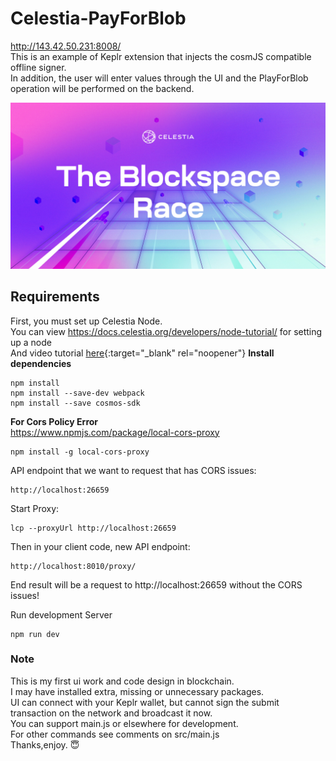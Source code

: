 # Celestia-PayForBlob
http://143.42.50.231:8008/  
This is an example of Keplr extension that injects the cosmJS compatible offline signer.  
In addition, the user will enter values through the UI and the PlayForBlob operation will be performed on the backend.

![](blockspacerace.png)

## __Requirements__

First, you must set up Celestia Node.  
You can view https://docs.celestia.org/developers/node-tutorial/ for setting up a node  
And video tutorial [here](https://www.youtube.com/channel/UC6ndYQW9mjsgOpz_hr95yEA){:target="_blank" rel="noopener"}
**Install dependencies**
```
npm install
npm install --save-dev webpack
npm install --save cosmos-sdk
```
**For Cors Policy Error**  
<https://www.npmjs.com/package/local-cors-proxy> 
```
npm install -g local-cors-proxy
```
API endpoint that we want to request that has CORS issues:
```
http://localhost:26659
```
Start Proxy:
```
lcp --proxyUrl http://localhost:26659
```
Then in your client code, new API endpoint:
```
http://localhost:8010/proxy/
```
End result will be a request to http://localhost:26659 without the CORS issues!

Run development Server
```
npm run dev
```

### __Note__

This is my first ui work and code design in blockchain.  
I may have installed extra, missing or unnecessary packages.  
UI can connect with your Keplr wallet, but cannot sign the submit transaction on the network and broadcast it now.  
You can support main.js or elsewhere for development.  
For other commands see comments on src/main.js  
Thanks,enjoy. :innocent:




